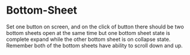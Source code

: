 # Bottom-Sheet
Set one button on screen, and on the click of button there should be two bottom sheets open at the same time but one bottom sheet state is complete expand while the other bottom sheet is on collapse state. Remember both of the bottom sheets have ability to scroll down and up.
